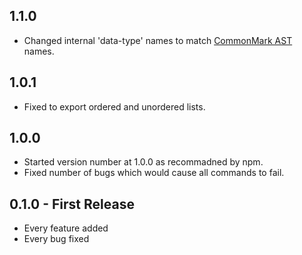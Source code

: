 ## 1.1.0
- Changed internal 'data-type' names to match [CommonMark AST](https://github.com/jgm/commonmark.js) names.

## 1.0.1

- Fixed to export ordered and unordered lists.

## 1.0.0

- Started version number at 1.0.0 as recommadned by npm.
- Fixed number of bugs which would cause all commands to fail.

## 0.1.0 - First Release

- Every feature added
- Every bug fixed
